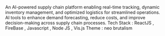 An AI-powered supply chain platform enabling real-time tracking, dynamic inventory management, and optimized logistics for streamlined operations.
AI tools to enhance demand forecasting, reduce costs, and improve decision-making across supply chain processes.
Tech Stack : ReactJS , FireBase , Javascript , Node JS , Vis.js
Theme : neo brutalism
